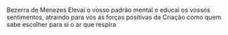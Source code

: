 Bezerra de Menezes
Elevai o vosso padrão mental e educai os vossos sentimentos, atraindo para vós as forças positivas da Criação como quem sabe escolher para si o ar que respira
